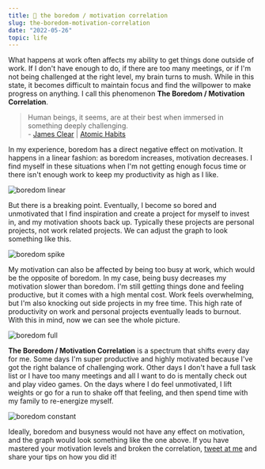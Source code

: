 ```yaml
---
title: 🥱 the boredom / motivation correlation
slug: the-boredom-motivation-correlation
date: "2022-05-26"
topic: life
---
```


What happens at work often affects my ability to get things done outside of work. If I don't have enough to do, if there are too many meetings, or if I'm not being challenged at the right level, my brain turns to mush. While in this state, it becomes difficult to maintain focus and find the willpower to make progress on anything. I call this phenomenon **The Boredom / Motivation Correlation**.

> Human beings, it seems, are at their best when immersed in something deeply challenging.  
> \- [James Clear][james-clear] | [Atomic Habits][atomic-habits]

In my experience, boredom has a direct negative effect on motivation. It happens in a linear fashion: as boredom increases, motivation decreases. I find myself in these situations when I'm not getting enough focus time or there isn't enough work to keep my productivity as high as I like.

![boredom linear][boredom-linear]

But there is a breaking point. Eventually, I become so bored and unmotivated that I find inspiration and create a project for myself to invest in, and my motivation shoots back up. Typically these projects are personal projects, not work related projects. We can adjust the graph to look something like this.

![boredom spike][boredom-spike]

My motivation can also be affected by being too busy at work, which would be the opposite of boredom. In my case, being busy decreases my motivation slower than boredom. I'm still getting things done and feeling productive, but it comes with a high mental cost. Work feels overwhelming, but I'm also knocking out side projects in my free time. This high rate of productivity on work and personal projects eventually leads to burnout. With this in mind, now we can see the whole picture.

![boredom full][boredom-full]

**The Boredom / Motivation Correlation** is a spectrum that shifts every day for me. Some days I'm super productive and highly motivated because I've got the right balance of challenging work. Other days I don't have a full task list or I have too many meetings and all I want to do is mentally check out and play video games. On the days where I do feel unmotivated, I lift weights or go for a run to shake off that feeling, and then spend time with my family to re-energize myself.

![boredom constant][boredom-constant]

Ideally, boredom and busyness would not have any effect on motivation, and the graph would look something like the one above. If you have mastered your motivation levels and broken the correlation, [tweet at me][twitter] and share your tips on how you did it!

[boredom-constant]: /images/posts/boredom-constant.png
[boredom-full]: /images/posts/boredom-full.png
[boredom-linear]: /images/posts/boredom-linear.png
[boredom-spike]: /images/posts/boredom-spike.png
[james-clear]: https://twitter.com/JamesClear
[atomic-habits]: https://www.amazon.com/Atomic-Habits-Proven-Build-Break/dp/0735211299?tag=bradgarropy00-20
[twitter]: https://twitter.com/bradgarropy
